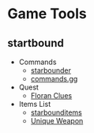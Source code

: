 # Game Tools

## startbound

* Commands
  * [starbounder](https://starbounder.org/Commands)
  * [commands.gg](https://commands.gg/starbound) 
* Quest
  * [Floran Clues](https://starbounder.org/Find_Clues_to_Locate_the_Floran_Artifact)
* Items List
  * [starbounditems](https://starbounditems.com/)
  * [Unique Weapon](https://starbounder.org/Unique_Weapon)
